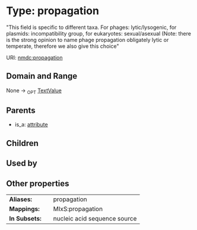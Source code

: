 
# Type: propagation


"This field is specific to different taxa. For phages: lytic/lysogenic, for plasmids: incompatibility group, for eukaryotes: sexual/asexual (Note: there is the strong opinion to name phage propagation obligately lytic or temperate, therefore we also give this choice"

URI: [nmdc:propagation](https://microbiomedata/meta/propagation)


## Domain and Range

None ->  <sub>OPT</sub> [TextValue](TextValue.md)

## Parents

 *  is_a: [attribute](attribute.md)

## Children


## Used by


## Other properties

|  |  |  |
| --- | --- | --- |
| **Aliases:** | | propagation |
| **Mappings:** | | MIxS:propagation |
| **In Subsets:** | | nucleic acid sequence source |

